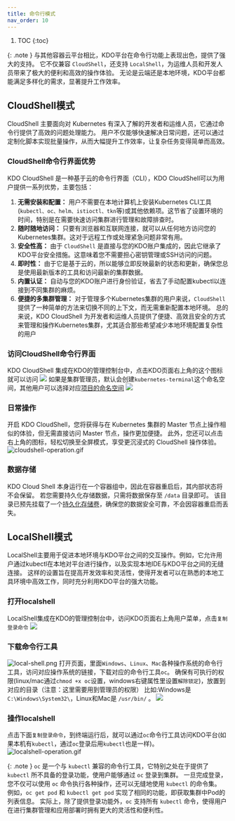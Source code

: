 ```yaml
---
title: 命令行模式
nav_order: 10
---
```


1. TOC
{:toc}


{: .note }
与其他容器云平台相比，KDO平台在命令行功能上表现出色，提供了强大的支持。
它不仅兼容 `CloudShell`，还支持 `LocalShell`，为运维人员和开发人员带来了极大的便利和高效的操作体验。
无论是云端还是本地环境，KDO平台都能满足多样化的需求，显著提升工作效率。


## CloudShell模式
CloudShell 主要面向对 Kubernetes 有深入了解的开发者和运维人员，它通过命令行提供了高效的问题处理能力。
用户不仅能够快速解决日常问题，还可以通过定制化脚本实现批量操作，从而大幅提升工作效率，让复杂任务变得简单而高效。

### CloudShell命令行界面优势
KDO CloudShell 是一种基于云的命令行界面（CLI），KDO CloudShell可以为用户提供一系列优势，主要包括：
1. **无需安装和配置：** 用户不需要在本地计算机上安装Kubernetes CLI工具(`kubectl、oc、helm、istioctl、tkn`等)或其他依赖项。这节省了设置环境的时间，特别是在需要快速访问集群进行管理和故障排查时。
2. **随时随地访问：** 只要有浏览器和互联网连接，就可以从任何地方访问您的Kubernetes集群。这对于远程工作或处理紧急问题非常有用。
3. **安全性高：** 由于 `CloudShell` 是直接与您的KDO账户集成的，因此它继承了KDO平台安全措施。这意味着您不需要担心密钥管理或SSH访问的问题。
4. **即时性：** 由于它是基于云的，所以能够立即反映最新的状态和更新，确保您总是使用最新版本的工具和访问最新的集群数据。
5. **内置认证：** 自动与您的KDO账户进行身份验证，省去了手动配置kubectl以连接到不同集群的麻烦。
6. **便捷的多集群管理：** 对于管理多个Kubernetes集群的用户来说，`CloudShell` 提供了一种简单的方法来切换不同的上下文，而无需重新配置本地环境。
总的来说，KDO CloudShell 为开发者和运维人员提供了便捷、高效且安全的方式来管理和操作Kubernetes集群，尤其适合那些希望减少本地环境配置复杂性的用户

### 访问CloudShell命令行界面
KDO CloudShell 集成在KDO的管理控制台中，点击KDO页面右上角的这个图标就可以访问
![](img/open-terminal.png)
如果是集群管理员，默认会创建`kubernetes-terminal`这个命名空间，其他用户可以选择对应[项目的命名空间](../devops/project-manage)
![](img/create-terminal.png)

### 日常操作
开启 KDO CloudShell，您将获得与在 Kubernetes 集群的 Master 节点上操作相似的体验，但无需直接访问 Master 节点，操作更加便捷。
此外，您还可以点击右上角的图标，轻松切换至全屏模式，享受更沉浸式的 CloudShell 操作体验。
![cloudshell-operation.gif](img/cloudshell-operation.gif)

### 数据存储
KDO Cloud Shell 本身运行在一个容器组中，因此在容器重启后，其内部状态将不会保留。
若您需要持久化存储数据，只需将数据保存至 `/data` 目录即可。
该目录已预先挂载了一个[持久化存储卷](../storage)，确保您的数据安全可靠，不会因容器重启而丢失。


## LocalShell模式
LocalShell主要用于促进本地环境与KDO平台之间的交互操作。例如，它允许用户通过kubectl在本地对平台进行操作，以及实现本地IDE与KDO平台之间的无缝连接。
这样的设置旨在提高开发效率和灵活性，使得开发者可以在熟悉的本地工具环境中高效工作，同时充分利用KDO平台的强大功能。

### 打开localshell
LocalShell集成在KDO的管理控制台中，访问KDO页面右上角用户菜单，点击`复制登录命令`
![](img/open-local-shell.png)


### 下载命令行工具
![local-shell.png](img/local-shell.png)
打开页面，里面`Windows`、`Linux`、`Mac`各种操作系统的命令行工具，访问对应操作系统的链接，下载对应的命令行工具`oc`。
确保有可执行的权限(linux/mac通过`chmod +x oc`设置，windows右键属性里设置`解除锁定`)，放置到对应的目录（注意：这里需要用到管理员的权限）
比如:Windows是`C:\Windows\System32\`，Linux和Mac是 `/usr/bin/` 。
![](img/windows-unlock.png)

### 操作localshell
点击下面`复制登录命令`，到终端运行后，就可以通过`oc`命令行工具访问KDO平台(如果本机有`kubectl`，通过`oc`登录后用`kubectl`也是一样)。
![localshell-operation.gif](img/localshell-operation.gif)

{: .note }
`oc` 是一个与 `kubectl` 兼容的命令行工具，它特别之处在于提供了 `kubectl` 所不具备的登录功能，使用户能够通过 `oc` 登录到集群。
一旦完成登录，您不仅可以使用 `oc` 命令执行各种操作，还可以无缝地使用 `kubectl` 的命令集。
例如，`oc get pod` 和 `kubectl get pod` 实现了相同的功能，即获取集群中Pod的列表信息。
实际上，除了提供登录功能外，`oc` 支持所有 `kubectl` 命令，使得用户在进行集群管理和应用部署时拥有更大的灵活性和便利性。